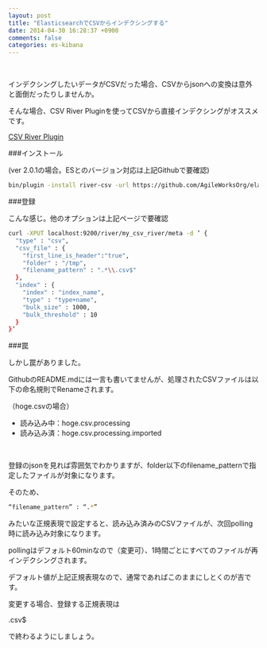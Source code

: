 ```yaml
---
layout: post
title: "ElasticsearchでCSVからインデクシングする"
date: 2014-04-30 16:28:37 +0900
comments: false
categories: es-kibana
---
```

<!-- more -->
<br/>

インデクシングしたいデータがCSVだった場合、CSVからjsonへの変換は意外と面倒だったりしませんか。

そんな場合、CSV River Pluginを使ってCSVから直接インデクシングがオススメです。

<a href="https://github.com/AgileWorksOrg/elasticsearch-river-csv">CSV River Plugin</a>

###インストール

(ver 2.0.1の場合。ESとのバージョン対応は上記Githubで要確認)

```bash
bin/plugin -install river-csv -url https://github.com/AgileWorksOrg/elasticsearch-river-csv/releases/download/2.0.1/elasticsearch-river-csv-2.0.1.zip
```

###登録

こんな感じ。他のオプションは上記ページで要確認

```bash
curl -XPUT localhost:9200/river/my_csv_river/meta -d ’ {
  "type" : "csv",
  "csv_file" : {
    "first_line_is_header":"true",
    "folder" : "/tmp",
    "filename_pattern" : ".*\\.csv$"
  },
  "index" : {
    "index" : "index_name",
    "type" : "type+name",
    "bulk_size" : 1000,
    "bulk_threshold" : 10
  }
}’
```

###罠

しかし罠がありました。
<br/>

GithubのREADME.mdには一言も書いてませんが、処理されたCSVファイルは以下の命名規則でRenameされます。
<br/>

（hoge.csvの場合）

- 読み込み中：hoge.csv.processing 
- 読み込み済：hoge.csv.processing.imported
<br/>

登録のjsonを見れば雰囲気でわかりますが、folder以下のfilename_patternで指定したファイルが対象になります。

そのため、

```sh
“filename_pattern” : “.*”
```

みたいな正規表現で設定すると、読み込み済みのCSVファイルが、次回polling時に読み込み対象になります。

pollingはデフォルト60minなので（変更可）、1時間ごとにすべてのファイルが再インデクシングされます。

デフォルト値が上記正規表現なので、通常であればこのままにしとくのが吉です。
<br/>

変更する場合、登録する正規表現は

.csv$

で終わるようにしましょう。
<br/>

